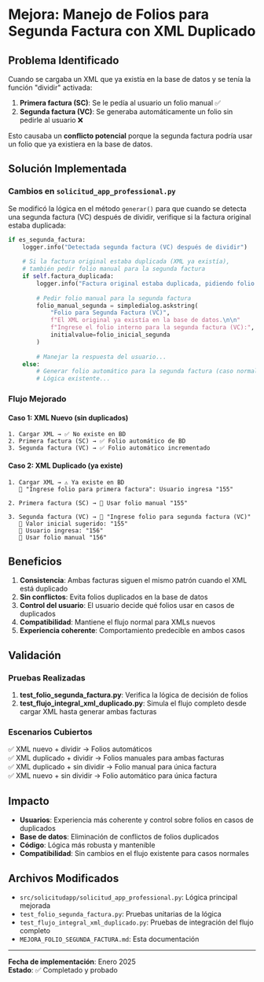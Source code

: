 # Mejora: Manejo de Folios para Segunda Factura con XML Duplicado

## Problema Identificado

Cuando se cargaba un XML que ya existía en la base de datos y se tenía la función "dividir" activada:

1. **Primera factura (SC)**: Se le pedía al usuario un folio manual ✅
2. **Segunda factura (VC)**: Se generaba automáticamente un folio sin pedirle al usuario ❌

Esto causaba un **conflicto potencial** porque la segunda factura podría usar un folio que ya existiera en la base de datos.

## Solución Implementada

### Cambios en `solicitud_app_professional.py`

Se modificó la lógica en el método `generar()` para que cuando se detecta una segunda factura (VC) después de dividir, verifique si la factura original estaba duplicada:

```python
if es_segunda_factura:
    logger.info("Detectada segunda factura (VC) después de dividir")
    
    # Si la factura original estaba duplicada (XML ya existía), 
    # también pedir folio manual para la segunda factura
    if self.factura_duplicada:
        logger.info("Factura original estaba duplicada, pidiendo folio manual para segunda factura")
        
        # Pedir folio manual para la segunda factura
        folio_manual_segunda = simpledialog.askstring(
            "Folio para Segunda Factura (VC)",
            f"El XML original ya existía en la base de datos.\n\n"
            f"Ingrese el folio interno para la segunda factura (VC):",
            initialvalue=folio_inicial_segunda
        )
        
        # Manejar la respuesta del usuario...
    else:
        # Generar folio automático para la segunda factura (caso normal)
        # Lógica existente...
```

### Flujo Mejorado

#### Caso 1: XML Nuevo (sin duplicados)
```
1. Cargar XML → ✅ No existe en BD
2. Primera factura (SC) → ✅ Folio automático de BD
3. Segunda factura (VC) → ✅ Folio automático incrementado
```

#### Caso 2: XML Duplicado (ya existe)
```
1. Cargar XML → ⚠️ Ya existe en BD
   💬 "Ingrese folio para primera factura": Usuario ingresa "155"

2. Primera factura (SC) → 📄 Usar folio manual "155"
   
3. Segunda factura (VC) → 💬 "Ingrese folio para segunda factura (VC)"
   💬 Valor inicial sugerido: "155"
   👤 Usuario ingresa: "156"
   📄 Usar folio manual "156"
```

## Beneficios

1. **Consistencia**: Ambas facturas siguen el mismo patrón cuando el XML está duplicado
2. **Sin conflictos**: Evita folios duplicados en la base de datos
3. **Control del usuario**: El usuario decide qué folios usar en casos de duplicados
4. **Compatibilidad**: Mantiene el flujo normal para XMLs nuevos
5. **Experiencia coherente**: Comportamiento predecible en ambos casos

## Validación

### Pruebas Realizadas

1. **test_folio_segunda_factura.py**: Verifica la lógica de decisión de folios
2. **test_flujo_integral_xml_duplicado.py**: Simula el flujo completo desde cargar XML hasta generar ambas facturas

### Escenarios Cubiertos

✅ XML nuevo + dividir → Folios automáticos  
✅ XML duplicado + dividir → Folios manuales para ambas facturas  
✅ XML duplicado + sin dividir → Folio manual para única factura  
✅ XML nuevo + sin dividir → Folio automático para única factura  

## Impacto

- **Usuarios**: Experiencia más coherente y control sobre folios en casos de duplicados
- **Base de datos**: Eliminación de conflictos de folios duplicados
- **Código**: Lógica más robusta y mantenible
- **Compatibilidad**: Sin cambios en el flujo existente para casos normales

## Archivos Modificados

- `src/solicitudapp/solicitud_app_professional.py`: Lógica principal mejorada
- `test_folio_segunda_factura.py`: Pruebas unitarias de la lógica
- `test_flujo_integral_xml_duplicado.py`: Pruebas de integración del flujo completo
- `MEJORA_FOLIO_SEGUNDA_FACTURA.md`: Esta documentación

---
**Fecha de implementación**: Enero 2025  
**Estado**: ✅ Completado y probado
